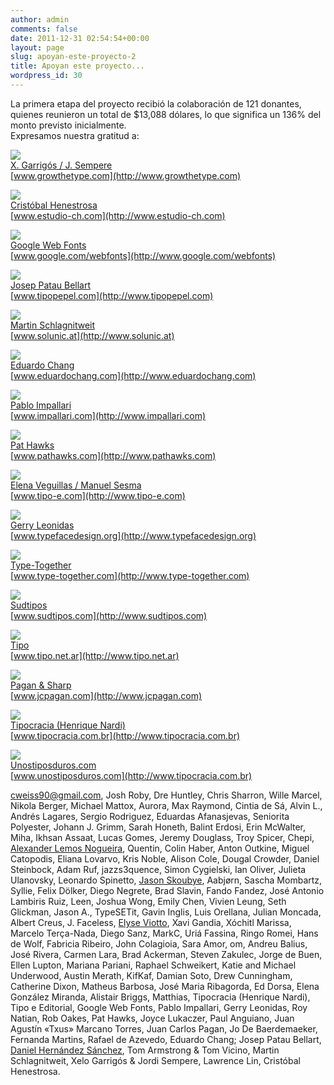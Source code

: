 ```yaml
---
author: admin
comments: false
date: 2011-12-31 02:54:54+00:00
layout: page
slug: apoyan-este-proyecto-2
title: Apoyan este proyecto...
wordpress_id: 30
---
```


La primera etapa del proyecto recibió la colaboración de 121 donantes, quienes reunieron un total de $13,088 dólares, lo que significa un 136% del monto previsto inicialmente.   
Expresamos nuestra gratitud a:







[![](http://www.oert.org/wp-content/uploads/2012/04/gtt.png)](http://www.growthetype.com)  
[X. Garrigós / J. Sempere](http://www.growthetype.com)  
[www.growthetype.com](http://www.growthetype.com)




[![](http://www.oert.org/wp-content/uploads/2012/04/estudio-ch.png)](http://www.estudio-ch.com)  
[Cristóbal Henestrosa](http://www.estudio-ch.com)  
[www.estudio-ch.com](http://www.estudio-ch.com)




[![](http://www.oert.org/wp-content/uploads/2012/04/gwf.png)](http://www.google.com/webfonts)  
[Google Web Fonts](http://www.google.com/webfonts)  
[www.google.com/webfonts](http://www.google.com/webfonts)




[![](http://www.oert.org/wp-content/uploads/2012/04/tipopepel.png)](http://www.tipopepel.com)  
[Josep Patau Bellart](http://www.tipopepel.com)  
[www.tipopepel.com](http://www.tipopepel.com)




[![](http://www.oert.org/wp-content/uploads/2012/04/solunic.png)](http://www.solunic.at)  
[Martin Schlagnitweit](http://www.solunic.at)  
[www.solunic.at](http://www.solunic.at)










[![](http://www.oert.org/wp-content/uploads/2012/04/chang.png)](http://www.eduardochang.com)  
[Eduardo Chang](http://www.eduardochang.com)  
[www.eduardochang.com](http://www.eduardochang.com)




[![](http://www.oert.org/wp-content/uploads/2012/04/impallari.png)](http://www.impallari.com)  
[Pablo Impallari](http://www.impallari.com)  
[www.impallari.com](http://www.impallari.com)




[![](http://www.oert.org/wp-content/uploads/2012/04/hawks.png)](http://www.pathawks.com)  
[Pat Hawks](http://www.pathawks.com)  
[www.pathawks.com](http://www.pathawks.com)




[![](http://www.oert.org/wp-content/uploads/2012/04/tipoe.png)](http://www.tipo-e.com)  
[Elena Veguillas / Manuel Sesma](http://www.tipo-e.com)  
[www.tipo-e.com](http://www.tipo-e.com)




[![](http://www.oert.org/wp-content/uploads/2012/04/reading.png)](http://www.typefacedesign.org)  
[Gerry Leonidas](http://www.typefacedesign.org)  
[www.typefacedesign.org](http://www.typefacedesign.org)




[![](http://www.oert.org/wp-content/uploads/2012/04/typetogether.png)](http://www.type-together.com)  
[Type-Together](http://www.type-together.com)  
[www.type-together.com](http://www.type-together.com)




[![](http://www.oert.org/wp-content/uploads/2012/04/sudtipos.png)](http://www.sudtipos.com)  
[Sudtipos](http://www.sudtipos.com)  
[www.sudtipos.com](http://www.sudtipos.com)




[![](http://www.oert.org/wp-content/uploads/2012/04/tiponet.png)](http://www.tipo.net.ar)  
[Tipo](http://www.tipo.net.ar)  
[www.tipo.net.ar](http://www.tipo.net.ar)




[![](http://www.oert.org/wp-content/uploads/2012/04/ps.png)](http://www.jcpagan.com)  
[Pagan & Sharp](http://www.jcpagan.com)  
[www.jcpagan.com](http://www.jcpagan.com)










[![](http://www.oert.org/wp-content/uploads/2012/04/tipocracia.png)](http://www.tipocracia.com.br)  
[Tipocracia (Henrique Nardi)](http://www.tipocracia.com.br)  
[www.tipocracia.com.br](http://www.tipocracia.com.br)




[![](http://www.oert.org/wp-content/uploads/2013/11/utd.png)](http://www.unostiposduros.com)  
[Unostiposduros.com](http://www.unostiposduros.com)  
[www.unostiposduros.com](http://www.tipocracia.com.br)








cweiss90@gmail.com, Josh Roby, Dre Huntley, Chris Sharron, Wille Marcel, Nikola Berger, Michael Mattox, Aurora, Max Raymond, Cintia de Sá, Alvin L., Andrés Lagares, Sergio Rodriguez, Eduardas Afanasjevas, Seniorita Polyester, Johann J. Grimm, Sarah Honeth, Balint Erdosi, Erin McWalter, Miha, Ikhsan Assaat, Lucas Gomes, Jeremy Douglass, Troy Spicer, Chepi, [Alexander Lemos Nogueira](http://www.grandecircular.com/), Quentin, Colin Haber, Anton Outkine, Miguel Catopodis, Eliana Lovarvo, Kris Noble, Alison Cole, Dougal Crowder, Daniel Steinbock, Adam Ruf, jazzs3quence, Simon Cygielski, Ian Oliver, Julieta Ulanovsky, Leonardo Spinetto, [Jason Skoubye](http://www.commoncore4kids.com), Aabjørn, Sascha Mombartz, Syllie, Felix Dölker, Diego Negrete, Brad Slavin, Fando Fandez, José Antonio Lambiris Ruiz, Leen, Joshua Wong, Emily Chen, Vivien Leung, Seth Glickman, Jason A., TypeSETit, Gavin Inglis, Luis Orellana, Julian Moncada, Albert Creus, J. Faceless, [Elyse Viotto](http://www.elyseviotto.com), Xavi Gandia, Xóchitl Marissa, Marcelo Terça-Nada, Diego Sanz, MarkC, Uriá Fassina, Ringo Romei, Hans de Wolf, Fabricia Ribeiro, John Colagioia, Sara Amor, om, Andreu Balius, José Rivera, Carmen Lara, Brad Ackerman, Steven Zakulec, Jorge de Buen, Ellen Lupton, Mariana Pariani, Raphael Schweikert, Katie and Michael Underwood, Austin Merath, KifKaf, Damian Soto, Drew Cunningham, Catherine Dixon, Matheus Barbosa, José Maria Ribagorda, Ed Dorsa, Elena González Miranda, Alistair Briggs, Matthias, Tipocracia (Henrique Nardi), Tipo e Editorial, Google Web Fonts, Pablo Impallari, Gerry Leonidas, Roy Natian, Rob Oakes, Pat Hawks, Joyce Lukaczer, Paul Anguiano, Juan Agustín «Txus» Marcano Torres, Juan Carlos Pagan, Jo De Baerdemaeker, Fernanda Martins, Rafael de Azevedo, Eduardo Chang; Josep Patau Bellart, [Daniel Hernández Sánchez](http://www.latinotype.com), Tom Armstrong & Tom Vicino, Martin Schlagnitweit, Xelo Garrigós & Jordi Sempere, Lawrence Lin, Cristóbal Henestrosa.
